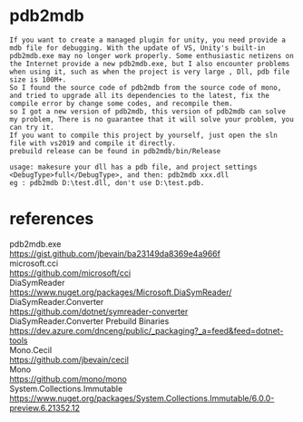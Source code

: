 # pdb2mdb
    If you want to create a managed plugin for unity, you need provide a mdb file for debugging. With the update of VS, Unity's built-in pdb2mdb.exe may no longer work properly. Some enthusiastic netizens on the Internet provide a new pdb2mdb.exe, but I also encounter problems when using it, such as when the project is very large , Dll, pdb file size is 100M+.
    So I found the source code of pdb2mdb from the source code of mono, and tried to upgrade all its dependencies to the latest, fix the compile error by change some codes, and recompile them.
    so I got a new version of pdb2mdb, this version of pdb2mdb can solve my problem, There is no guarantee that it will solve your problem, you can try it. 
    If you want to compile this project by yourself, just open the sln file with vs2019 and compile it directly.
    prebuild release can be found in pdb2mdb/bin/Release    

    usage: makesure your dll has a pdb file, and project settings <DebugType>full</DebugType>, and then: pdb2mdb xxx.dll 
    eg : pdb2mdb D:\test.dll, don't use D:\test.pdb.
    
# references

pdb2mdb.exe<br><https://gist.github.com/jbevain/ba23149da8369e4a966f><br>
microsoft.cci<br><https://github.com/microsoft/cci><br>
DiaSymReader<br><https://www.nuget.org/packages/Microsoft.DiaSymReader/><br>
DiaSymReader.Converter<br><https://github.com/dotnet/symreader-converter><br>
DiaSymReader.Converter Prebuild Binaries<br><https://dev.azure.com/dnceng/public/_packaging?_a=feed&feed=dotnet-tools><br>
Mono.Cecil<br><https://github.com/jbevain/cecil><br>
Mono<br><https://github.com/mono/mono><br>
System.Collections.Immutable<br><https://www.nuget.org/packages/System.Collections.Immutable/6.0.0-preview.6.21352.12><br>
